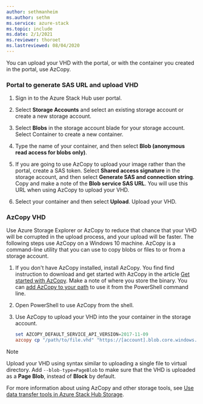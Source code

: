 ```yaml
---
author: sethmanheim
ms.author: sethm
ms.service: azure-stack
ms.topic: include
ms.date: 2/1/2021
ms.reviewer: thoroet
ms.lastreviewed: 08/04/2020
---
```


You can upload your VHD with the portal, or with the container you created in the portal, use AzCopy.

### Portal to generate SAS URL and upload VHD

1. Sign in to the Azure Stack Hub user portal.

2. Select **Storage Accounts** and select an existing storage account or create a new storage account.

3. Select **Blobs** in the storage account blade for your storage account. Select Container to create a new container.

4. Type the name of your container, and then select **Blob (anonymous read access for blobs only)**.

5. If you are going to use AzCopy to upload your image rather than the portal, create a SAS token. Select **Shared access signature** in the storage account, and then select **Generate SAS and connection string**. Copy and make a note of the **Blob service SAS URL**. You will use this URL when using AzCopy to upload your VHD.

6. Select your container and then select **Upload**. Upload your VHD.

### AzCopy VHD

Use Azure Storage Explorer or AzCopy to reduce that chance that your VHD will be corrupted in the upload process, and your upload will be faster. The following steps use AzCopy on a Windows 10 machine. AzCopy is a command-line utility that you can use to copy blobs or files to or from a storage account.

1. If you don't have AzCopy installed, install AzCopy. You find find instruction to download and get started with AzCopy in the article [Get started with AzCopy](/azure/storage/common/storage-use-azcopy-v10). Make a note of where you store the binary. You can [add AzCopy to your path](https://www.architectryan.com/2018/03/17/add-to-the-path-on-windows-10/) to use it from the PowerShell command line.

2. Open PowerShell to use AzCopy from the shell.

3. Use AzCopy to upload your VHD into the your container in the storage account.

    ```powershell  
    set AZCOPY_DEFAULT_SERVICE_API_VERSION=2017-11-09
    azcopy cp "/path/to/file.vhd" "https://[account].blob.core.windows.net/[container]/[path/to/blob]?[SAS] --blob-type=PageBlob
    ```

> [!NOTE]  
> Upload your VHD using syntax similar to uploading a single file to virtual directory. Add `--blob-type=PageBlob` to make sure that the VHD is uploaded as a **Page Blob**, instead of **Block** by default.

For more information about using AzCopy and other storage tools, see [Use data transfer tools in Azure Stack Hub Storage](../user/azure-stack-storage-transfer.md).